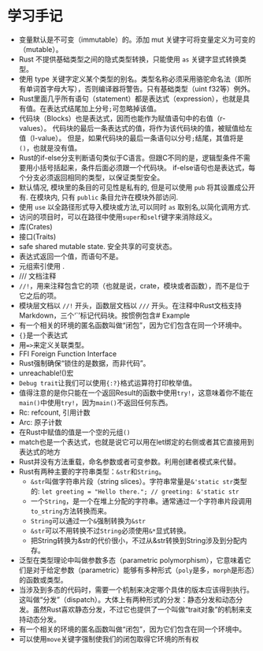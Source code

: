# 学习手记

- 变量默认是不可变（immutable）的。添加 mut 关键字可将变量定义为可变的（mutable）。
- Rust 不提供基础类型之间的隐式类型转换，只能使用 `as` 关键字显式转换类型。
- 使用 type 关键字定义某个类型的别名。类型名称必须采用骆驼命名法（即所有单词首字母大写），否则编译器将警告。只有基础类型（uint f32等）例外。
- Rust里面几乎所有语句（statement）都是表达式（expression），也就是具有值。在表达式结尾加上分号`;`可忽略掉该值。
- 代码块（Blocks）也是表达式，因而也能作为赋值语句中的右值（r-values）。 代码块的最后一条表达式的值，将作为该代码块的值，被赋值给左值（l-value）。 但是，如果代码块的最后一条语句以分号`;`结尾，其值将是`()`，也就是没有值。
- Rust的if-else分支判断语句类似于C语言。但跟C不同的是，逻辑型条件不需要用小括号括起来，条件后面必须跟一个代码块。 if-else语句也是表达式，每个分支必须返回相同的类型，以保证类型安全。
- 默认情况, 模块里的条目的可见性是私有的, 但是可以使用 `pub` 将其设置成公开有. 在模块内, 只有 `public` 条目允许在模块外部访问.
- 使用 `use` 以全路径形式导入模块或方法,可以同时 `as` 取别名,以简化调用方式.
- 访问的项目时，可以在路径中使用`super`和`self`键字来消除歧义。
- 库(Crates)
- 接口(Traits)
- safe shared mutable state. 安全共享的可变状态。
- 表达式返回一个值，而语句不是。
- 元组索引使用 .
- /// 文档注释
- `//!`，用来注释包含它的项（也就是说，crate，模块或者函数），而不是位于它之后的项。
- 模块层文档以 `//!` 开头，函数层文档以 `///` 开头。在注释中Rust文档支持Markdown，三个‘`’标记代码块。按惯例包含# Example
- 有一个相关的环境的匿名函数叫做“闭包”，因为它们包含在同一个环境中。
- `{}`是一个表达式
- 用`=>`来定义关联类型。
- FFI Foreign Function Interface
- Rust强制确保“锁住的是数据，而非代码”。
- unreachable!()宏
- `Debug trait`让我们可以使用`{:?}`格式运算符打印枚举值。
- 值得注意的是你只能在一个返回Result的函数中使用`try!`，这意味着你不能在`main()`中使用`try!`，因为`main()`不返回任何东西。
- Rc: refcount, 引用计数
- Arc: 原子计数
- 在Rust中赋值的值是一个空的元组`()`
- match也是一个表达式，也就是说它可以用在let绑定的右侧或者其它直接用到表达式的地方
- Rust并没有方法重载，命名参数或者可变参数。利用创建者模式来代替。
- Rust有两种主要的字符串类型：`&str`和`String`。
    - `&str`叫做字符串片段（string slices）。字符串常量是`&'static str`类型的: `let greeting = "Hello there."; // greeting: &'static str`
    - 一个`String`，是一个在堆上分配的字符串。通常通过一个字符串片段调用`to_string`方法转换而来。
    - `String`可以通过一个`&`强制转换为`&str`
    - `&str`可以不用转换不过`String`必须使用`&*`显式转换。
    - 把String转换为&str的代价很小，不过从&str转换到String涉及到分配内存。
- 泛型在类型理论中叫做参数多态（parametric polymorphism），它意味着它们是对于给定参数（parametric）能够有多种形式（`poly`是多，`morph`是形态）的函数或类型。
- 当涉及到多态的代码时，需要一个机制来决定哪个具体的版本应该得到执行。这叫做“分发”（dispatch）。大体上有两种形式的分发：静态分发和动态分发。虽然Rust喜欢静态分发，不过它也提供了一个叫做“trait对象”的机制来支持动态分发。
- 有一个相关的环境的匿名函数叫做“闭包”，因为它们包含在同一个环境中。
- 可以使用`move`关键字强制使我们的闭包取得它环境的所有权

